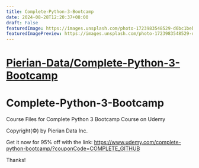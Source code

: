 ```yaml
---
title: Complete-Python-3-Bootcamp
date: 2024-08-28T12:20:37+08:00
draft: False
featuredImage: https://images.unsplash.com/photo-1723983548529-d6bc1bebdc73?ixid=M3w0NjAwMjJ8MHwxfHJhbmRvbXx8fHx8fHx8fDE3MjQ4MTg3MTd8&ixlib=rb-4.0.3
featuredImagePreview: https://images.unsplash.com/photo-1723983548529-d6bc1bebdc73?ixid=M3w0NjAwMjJ8MHwxfHJhbmRvbXx8fHx8fHx8fDE3MjQ4MTg3MTd8&ixlib=rb-4.0.3
---
```


# [Pierian-Data/Complete-Python-3-Bootcamp](https://github.com/Pierian-Data/Complete-Python-3-Bootcamp)

# Complete-Python-3-Bootcamp
Course Files for Complete Python 3 Bootcamp Course on Udemy

Copyright(©) by Pierian Data Inc.

Get it now for 95% off with the link:
https://www.udemy.com/complete-python-bootcamp/?couponCode=COMPLETE_GITHUB

Thanks!
